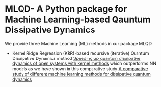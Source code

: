 # MLQD- A Python package for Machine Learning-based Qauntum Dissipative Dynamics
We provide three Machine Learning (ML) methods in our package MLQD
* Kernel Ridge Regression (KRR)-based recursive (iterative) Quantum Dissipative Dynamics method [Speeding up quantum dissipative dynamics of open systems with kernel methods](https://iopscience.iop.org/article/10.1088/1367-2630/ac3261 "Named link title")  which outperforms NN models as we have shown in this comparative study [A comparative study of different machine learning methods for dissipative quantum dynamics](https://dx.doi.org/10.1088/2632-2153/ac9a9d "Named link title")

